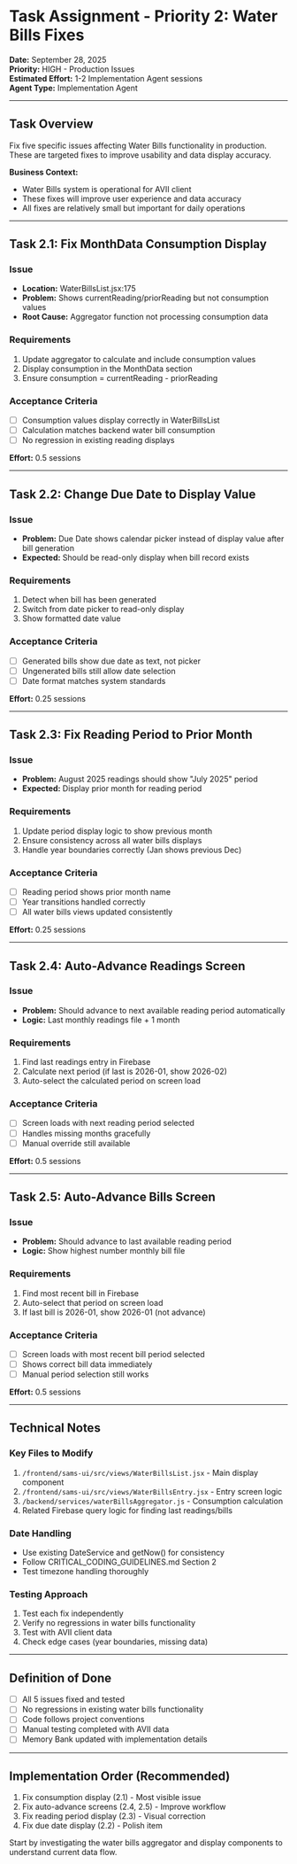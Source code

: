 # Task Assignment - Priority 2: Water Bills Fixes

**Date:** September 28, 2025  
**Priority:** HIGH - Production Issues  
**Estimated Effort:** 1-2 Implementation Agent sessions  
**Agent Type:** Implementation Agent

---

## Task Overview

Fix five specific issues affecting Water Bills functionality in production. These are targeted fixes to improve usability and data display accuracy.

**Business Context:**
- Water Bills system is operational for AVII client
- These fixes will improve user experience and data accuracy
- All fixes are relatively small but important for daily operations

---

## Task 2.1: Fix MonthData Consumption Display

### Issue
- **Location:** WaterBillsList.jsx:175
- **Problem:** Shows currentReading/priorReading but not consumption values
- **Root Cause:** Aggregator function not processing consumption data

### Requirements
1. Update aggregator to calculate and include consumption values
2. Display consumption in the MonthData section
3. Ensure consumption = currentReading - priorReading

### Acceptance Criteria
- [ ] Consumption values display correctly in WaterBillsList
- [ ] Calculation matches backend water bill consumption
- [ ] No regression in existing reading displays

**Effort:** 0.5 sessions

---

## Task 2.2: Change Due Date to Display Value

### Issue
- **Problem:** Due Date shows calendar picker instead of display value after bill generation
- **Expected:** Should be read-only display when bill record exists

### Requirements
1. Detect when bill has been generated
2. Switch from date picker to read-only display
3. Show formatted date value

### Acceptance Criteria
- [ ] Generated bills show due date as text, not picker
- [ ] Ungenerated bills still allow date selection
- [ ] Date format matches system standards

**Effort:** 0.25 sessions

---

## Task 2.3: Fix Reading Period to Prior Month

### Issue
- **Problem:** August 2025 readings should show "July 2025" period
- **Expected:** Display prior month for reading period

### Requirements
1. Update period display logic to show previous month
2. Ensure consistency across all water bills displays
3. Handle year boundaries correctly (Jan shows previous Dec)

### Acceptance Criteria
- [ ] Reading period shows prior month name
- [ ] Year transitions handled correctly
- [ ] All water bills views updated consistently

**Effort:** 0.25 sessions

---

## Task 2.4: Auto-Advance Readings Screen

### Issue
- **Problem:** Should advance to next available reading period automatically
- **Logic:** Last monthly readings file + 1 month

### Requirements
1. Find last readings entry in Firebase
2. Calculate next period (if last is 2026-01, show 2026-02)
3. Auto-select the calculated period on screen load

### Acceptance Criteria
- [ ] Screen loads with next reading period selected
- [ ] Handles missing months gracefully
- [ ] Manual override still available

**Effort:** 0.5 sessions

---

## Task 2.5: Auto-Advance Bills Screen

### Issue
- **Problem:** Should advance to last available reading period
- **Logic:** Show highest number monthly bill file

### Requirements
1. Find most recent bill in Firebase
2. Auto-select that period on screen load
3. If last bill is 2026-01, show 2026-01 (not advance)

### Acceptance Criteria
- [ ] Screen loads with most recent bill period selected
- [ ] Shows correct bill data immediately
- [ ] Manual period selection still works

**Effort:** 0.5 sessions

---

## Technical Notes

### Key Files to Modify
1. `/frontend/sams-ui/src/views/WaterBillsList.jsx` - Main display component
2. `/frontend/sams-ui/src/views/WaterBillsEntry.jsx` - Entry screen logic
3. `/backend/services/waterBillsAggregator.js` - Consumption calculation
4. Related Firebase query logic for finding last readings/bills

### Date Handling
- Use existing DateService and getNow() for consistency
- Follow CRITICAL_CODING_GUIDELINES.md Section 2
- Test timezone handling thoroughly

### Testing Approach
1. Test each fix independently
2. Verify no regressions in water bills functionality
3. Test with AVII client data
4. Check edge cases (year boundaries, missing data)

---

## Definition of Done
- [ ] All 5 issues fixed and tested
- [ ] No regressions in existing water bills functionality
- [ ] Code follows project conventions
- [ ] Manual testing completed with AVII data
- [ ] Memory Bank updated with implementation details

---

## Implementation Order (Recommended)
1. Fix consumption display (2.1) - Most visible issue
2. Fix auto-advance screens (2.4, 2.5) - Improve workflow
3. Fix reading period display (2.3) - Visual correction
4. Fix due date display (2.2) - Polish item

Start by investigating the water bills aggregator and display components to understand current data flow.